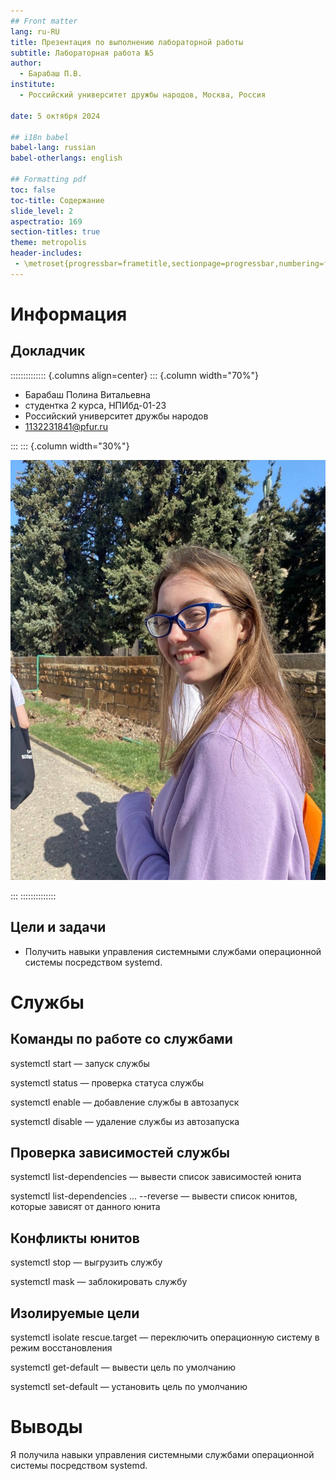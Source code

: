 ```yaml
---
## Front matter
lang: ru-RU
title: Презентация по выполнению лабораторной работы 
subtitle: Лабораторная работа №5
author:
  - Барабаш П.В.
institute:
  - Российский университет дружбы народов, Москва, Россия
  
date: 5 октября 2024

## i18n babel
babel-lang: russian
babel-otherlangs: english

## Formatting pdf
toc: false
toc-title: Содержание
slide_level: 2
aspectratio: 169
section-titles: true
theme: metropolis
header-includes:
 - \metroset{progressbar=frametitle,sectionpage=progressbar,numbering=fraction}
---
```


# Информация

## Докладчик

:::::::::::::: {.columns align=center}
::: {.column width="70%"}

  * Барабаш Полина Витальевна
  * студентка 2 курса, НПИбд-01-23
  * Российский университет дружбы народов
  * [1132231841@pfur.ru](mailto:1132231841@pfur.ru)

:::
::: {.column width="30%"}

![](./image/я.png)

:::
::::::::::::::

## Цели и задачи

- Получить навыки управления системными службами операционной системы посредством systemd.


# Службы

##  Команды по работе со службами

systemctl start — запуск службы

systemctl status — проверка статуса службы

systemctl enable — добавление службы в автозапуск

systemctl disable — удаление службы из автозапуска

##  Проверка зависимостей службы

systemctl list-dependencies  — вывести список зависимостей юнита 

systemctl list-dependencies ... --reverse — вывести список юнитов, которые зависят от данного юнита


##  Конфликты юнитов

systemctl stop — выгрузить службу

systemctl mask — заблокировать службу


## Изолируемые цели

systemctl isolate rescue.target — переключить операционную систему в режим восстановления

systemctl get-default — вывести цель по умолчанию 

systemctl set-default — установить цель по умолчанию 


# Выводы

Я получила навыки управления системными службами операционной системы посредством systemd.
